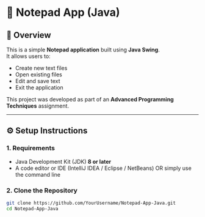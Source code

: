 # 📝 Notepad App (Java)

## 📖 Overview
This is a simple **Notepad application** built using **Java Swing**.  
It allows users to:
- Create new text files
- Open existing files
- Edit and save text
- Exit the application

This project was developed as part of an **Advanced Programming Techniques** assignment.

---

## ⚙️ Setup Instructions

### 1. Requirements
- Java Development Kit (JDK) **8 or later**
- A code editor or IDE (IntelliJ IDEA / Eclipse / NetBeans) OR simply use the command line

### 2. Clone the Repository
```bash
git clone https://github.com/YourUsername/Notepad-App-Java.git
cd Notepad-App-Java
